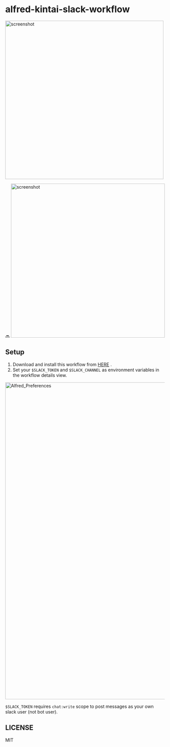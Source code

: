 # alfred-kintai-slack-workflow

<img width="500" alt="screenshot" src="https://user-images.githubusercontent.com/1413408/103970489-b4d44600-51ab-11eb-9206-f2c3b2fe1c80.png">

🔜 <img width="486" alt="screenshot" src="https://user-images.githubusercontent.com/1413408/103970604-febd2c00-51ab-11eb-95ac-f073e181d36c.png">

## Setup

1. Download and install this workflow from [HERE](https://github.com/morishin/alfred-kintai-slack-workflow/releases)
.
1. Set your `$SLACK_TOKEN` and `$SLACK_CHANNEL` as environment variables in the workflow details view.
  <img width="1000" alt="Alfred_Preferences" src="https://user-images.githubusercontent.com/1413408/103970778-607d9600-51ac-11eb-9230-226d672e556d.png">

`$SLACK_TOKEN` requires `chat:write` scope to post messages as your own slack user (not bot user).

## LICENSE

MIT
